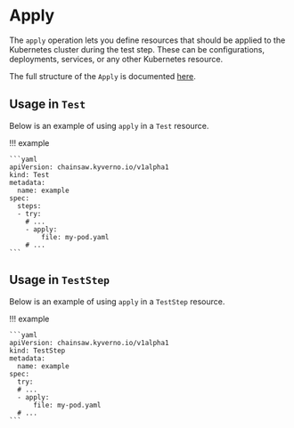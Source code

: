 # Apply

The `apply` operation lets you define resources that should be applied to the Kubernetes cluster during the test step.
These can be configurations, deployments, services, or any other Kubernetes resource.

The full structure of the `Apply` is documented [here](../../apis/chainsaw.v1alpha1.md#chainsaw-kyverno-io-v1alpha1-Apply).

## Usage in `Test`

Below is an example of using `apply` in a `Test` resource.

!!! example

    ```yaml
    apiVersion: chainsaw.kyverno.io/v1alpha1
    kind: Test
    metadata:
      name: example
    spec:
      steps:
      - try:
        # ...
        - apply:
            file: my-pod.yaml
        # ...
    ```

## Usage in `TestStep`

Below is an example of using `apply` in a `TestStep` resource.

!!! example

    ```yaml
    apiVersion: chainsaw.kyverno.io/v1alpha1
    kind: TestStep
    metadata:
      name: example
    spec:
      try:
      # ...
      - apply:
          file: my-pod.yaml
      # ...
    ```

